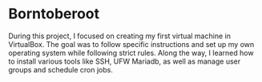 # Borntoberoot

During this project, I focused on creating my first virtual machine in VirtualBox. 
The goal was to follow specific instructions and set up my own operating system while following strict rules. 
Along the way, I learned how to install various tools like SSH, UFW
Mariadb, as well as manage user groups and schedule cron jobs.
